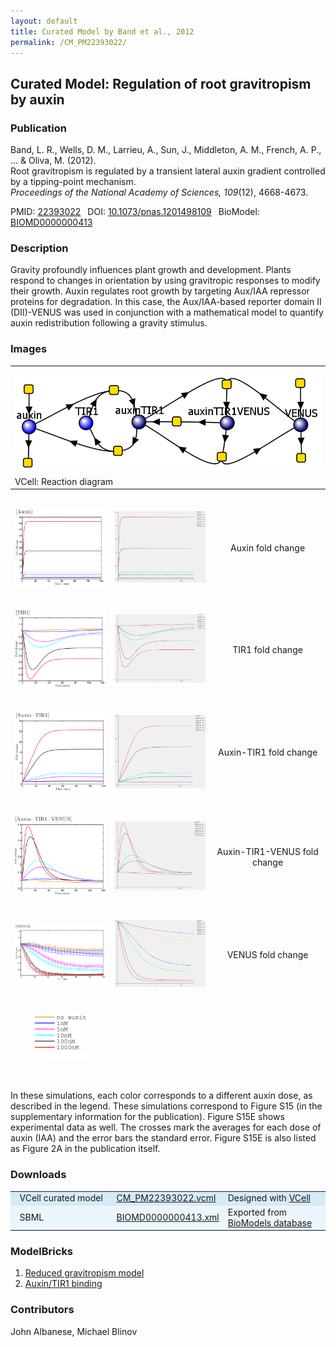 ```yaml
---
layout: default
title: Curated Model by Band et al., 2012
permalink: /CM_PM22393022/
---
```

## Curated Model: Regulation of root gravitropism by auxin

### Publication 

Band, L. R., Wells, D. M., Larrieu, A., Sun, J., Middleton, A. M., French, A. P., ... & Oliva, M. (2012). <br />
Root gravitropism is regulated by a transient lateral auxin gradient controlled by a tipping-point mechanism. <br />
<i>Proceedings of the National Academy of Sciences, 109</i>(12), 4668-4673.

 PMID: <a href="https://www.ncbi.nlm.nih.gov/pubmed/?term=22393022">22393022</a>&ensp; 
 DOI: <a href="https://doi.org/10.1073/pnas.1201498109">10.1073/pnas.1201498109</a>&ensp;
 BioModel: <a href="https://www.ebi.ac.uk/biomodels/BIOMD0000000413">BIOMD0000000413</a><br />

### Description

Gravity profoundly influences plant growth and development. Plants respond to changes in orientation by using gravitropic responses to modify their growth. Auxin regulates root growth by targeting Aux/IAA repressor proteins for degradation. In this case, the Aux/IAA-based reporter domain II (DII)-VENUS was used in conjunction with a mathematical model to quantify auxin redistribution following a gravity stimulus. 

### Images

<center><table>
 <td><a href="https://modelbricks.github.io/images/Vcellimages/CM_PM22393022.PNG"><img width="500" src="/images/Vcellimages/CM_PM22393022.PNG"/></a></td>
 <tr>
  <td> VCell: Reaction diagram</td>
 </tr>
 </table></center>

<center>
 <table style="border-collapse:separate; border-spacing:0 30px; margin-top:-15px;">
  <td align="center" width="300"><a href="https://modelbricks.github.io/images/publications/CM_PM22393022_FigS15A.PNG"><img width="250" src="/images/publications/CM_PM22393022_FigS15A.PNG"/></a></td>
    <td align="center" width="300"><a href="https://modelbricks.github.io/images/Vcellimages/CM_PM22393022_VCellSimA.PNG"><img width="250" src="/images/Vcellimages/CM_PM22393022_VCellSimA.PNG"/></a></td>
  <td align="center" width="300" style="vertical-align:middle">Auxin fold change</td>
<tr>
   <td align="center" width="300"><a href="https://modelbricks.github.io/images/publications/CM_PM22393022_FigS15B.PNG"><img width="250" src="/images/publications/CM_PM22393022_FigS15B.PNG"/></a></td>
    <td align="center" width="300"><a href="https://modelbricks.github.io/images/Vcellimages/CM_PM22393022_VCellSimB.PNG"><img width="250" src="/images/Vcellimages/CM_PM22393022_VCellSimB.PNG"/></a></td>
  <td align="center" width="300" style="vertical-align:middle">TIR1 fold change</td>
  </tr>
  <tr>
     <td align="center" width="300"><a href="https://modelbricks.github.io/images/publications/CM_PM22393022_FigS15C.PNG"><img width="250" src="/images/publications/CM_PM22393022_FigS15C.PNG"/></a></td>
    <td align="center" width="300"><a href="https://modelbricks.github.io/images/Vcellimages/CM_PM22393022_VCellSimC.PNG"><img width="250" src="/images/Vcellimages/CM_PM22393022_VCellSimC.PNG"/></a></td>
  <td align="center" width="300" style="vertical-align:middle">Auxin-TIR1 fold change</td>
  </tr>
  <tr>
     <td align="center" width="300"><a href="https://modelbricks.github.io/images/publications/CM_PM22393022_FigS15D.PNG"><img width="250" src="/images/publications/CM_PM22393022_FigS15D.PNG"/></a></td>
    <td align="center" width="300"><a href="https://modelbricks.github.io/images/Vcellimages/CM_PM22393022_VCellSimD.PNG"><img width="250" src="/images/Vcellimages/CM_PM22393022_VCellSimD.PNG"/></a></td>
  <td align="center" width="300" style="vertical-align:middle">Auxin-TIR1-VENUS fold change</td>
  </tr>
  <tr>
     <td align="center" width="300"><a href="https://modelbricks.github.io/images/publications/CM_PM22393022_FigS15E.PNG"><img width="250" src="/images/publications/CM_PM22393022_FigS15E.PNG"/></a></td>
    <td align="center" width="300"><a href="https://modelbricks.github.io/images/Vcellimages/CM_PM22393022_VCellSimE.PNG"><img width="250" src="/images/Vcellimages/CM_PM22393022_VCellSimE.PNG"/></a></td>
  <td align="center" width="300" style="vertical-align:middle">VENUS fold change</td>
  </tr>
  <tr>
     <td align="center"><a href="https://modelbricks.github.io/images/publications/CM_PM22393022_FigS15Legend.PNG"><img width="100" src="/images/publications/CM_PM22393022_FigS15Legend.PNG"/></a></td>
  </tr>
 </table>
 </center>


In these simulations, each color corresponds to a different auxin dose, as described in the legend. These simulations correspond to Figure S15 (in the supplementary information for the publication). Figure S15E shows experimental data as well. The crosses mark the averages for each dose of auxin (IAA) and the error bars the standard error. Figure S15E is also listed as Figure 2A in the publication itself. 
 
### Downloads
<center>
 <table>
  <td width="33%" bgcolor="#D6EAF8">&nbsp; VCell curated model </td>
  <td width="33%" bgcolor="#D6EAF8"><a href="/modelbricks/VCML_SBMLfiles/CM_PM22393022.vcml">CM_PM22393022.vcml</a></td>
  <td width="33%" bgcolor="#D6EAF8"> Designed with <a href="http://vcell.org"> VCell</a></td>
  <tr>
   <td bgcolor="#EBF5FB">&nbsp; SBML </td>
   <td bgcolor="#EBF5FB"><a href="/modelbricks/VCML_SBMLfiles/BIOMD0000000413.xml">BIOMD0000000413.xml</a></td>
   <td bgcolor="#EBF5FB"> Exported from <a href="https://www.ebi.ac.uk/biomodels/BIOMD0000000413">BioModels database</a></td>
  </tr>
 </table>
</center>

### ModelBricks

<ol>
 <li> <a href="http://modelbricks.org/CM_PM22393022_MB1/">Reduced gravitropism model</a> </li>
 <li> <a href="http://modelbricks.org/CM_PM22393022_MB2/">Auxin/TIR1 binding</a> </li>
</ol>

### Contributors
John Albanese, Michael Blinov
